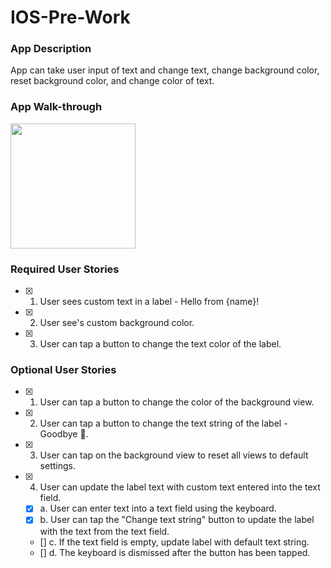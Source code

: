 # IOS-Pre-Work
### App Description
App can take user input of text and change text, change background color, reset background color, and change color of text.

### App Walk-through
<img src="http://g.recordit.co/k2H5p77DhH.gif" width=200><br>

### Required User Stories
- [x] 1. User sees custom text in a label - Hello from {name}!
- [x] 2. User see's custom background color.
- [x] 3. User can tap a button to change the text color of the label.

### Optional User Stories
- [x] 1. User can tap a button to change the color of the background view.
- [x] 2. User can tap a button to change the text string of the label - Goodbye 👋.
- [x] 3. User can tap on the background view to reset all views to default settings.
- [x] 4. User can update the label text with custom text entered into the text field.
   - [x] a. User can enter text into a text field using the keyboard.
   - [x] b. User can tap the "Change text string" button to update the label with the text from the text field.
   - [] c. If the text field is empty, update label with default text string.
   - [] d. The keyboard is dismissed after the button has been tapped.
